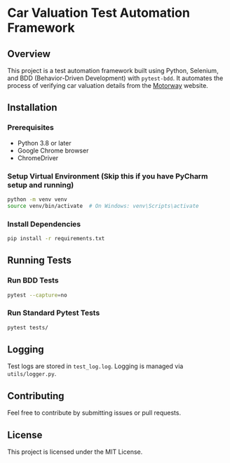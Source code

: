 # Car Valuation Test Automation Framework

## Overview
This project is a test automation framework built using Python, Selenium, and BDD (Behavior-Driven Development) with `pytest-bdd`. It automates the process of verifying car valuation details from the [Motorway](https://motorway.co.uk/) website.

## Installation
### Prerequisites
- Python 3.8 or later
- Google Chrome browser
- ChromeDriver

### Setup Virtual Environment (Skip this if you have PyCharm setup and running)
```sh
python -m venv venv
source venv/bin/activate  # On Windows: venv\Scripts\activate
```

### Install Dependencies
```sh
pip install -r requirements.txt
```

## Running Tests
### Run BDD Tests
```sh
pytest --capture=no
```

### Run Standard Pytest Tests
```sh
pytest tests/
```

## Logging
Test logs are stored in `test_log.log`. Logging is managed via `utils/logger.py`.

## Contributing
Feel free to contribute by submitting issues or pull requests.

## License
This project is licensed under the MIT License.

